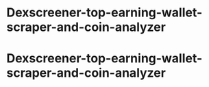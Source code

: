 # Dexscreener-top-earning-wallet-scraper-and-coin-analyzer
# Dexscreener-top-earning-wallet-scraper-and-coin-analyzer
